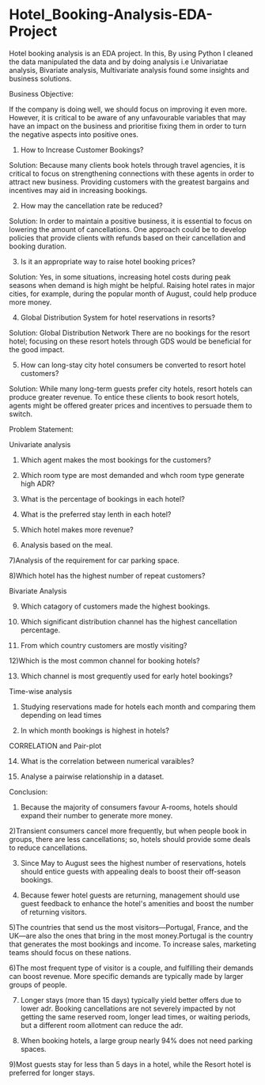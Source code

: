 # Hotel_Booking-Analysis-EDA-Project
Hotel booking analysis is an EDA project. In this, By using Python I cleaned the data manipulated the data and by doing analysis i.e Univariatae analysis, Bivariate analysis, Multivariate analysis found some insights and business solutions.

Business Objective: 

If the company is doing well, we should focus on improving it even more. However, it is critical to be aware of any unfavourable variables that may have an impact on the business and prioritise fixing them in order to turn the negative aspects into positive ones.

1) How to Increase Customer Bookings?
   
Solution:
 Because many clients book hotels through travel agencies, it is critical to focus on strengthening connections with these agents in order to attract new business. Providing customers with the greatest bargains and incentives may aid in increasing bookings.

2) How may the cancellation rate be reduced?
   
Solution: In order to maintain a positive business, it is essential to focus on lowering the amount of cancellations. One approach could be to develop policies that provide clients with refunds based on their cancellation and booking duration.

3) Is it an appropriate way to raise hotel booking prices?
   
Solution: Yes, in some situations, increasing hotel costs during peak seasons when demand is high might be helpful. Raising hotel rates in major cities, for example, during the popular month of August, could help produce more money.

4) Global Distribution System for hotel reservations in resorts?

Solution: Global Distribution Network There are no bookings for the resort hotel; focusing on these resort hotels through GDS would be beneficial for the good impact.

5) How can long-stay city hotel consumers be converted to resort hotel customers?
   
Solution: While many long-term guests prefer city hotels, resort hotels can produce greater revenue. To entice these clients to book resort hotels, agents might be offered greater prices and incentives to persuade them to switch.

Problem Statement:

Univariate analysis

1) Which agent makes the most bookings for the customers?

2) Which room type are most demanded and whch room type generate high ADR?

3) What is the percentage of bookings in each hotel?

4) What is the preferred stay lenth in each hotel?

5) Which hotel makes more revenue?

6) Analysis based on the meal.

 7)Analysis of the requirement for car parking space.

 8)Which hotel has the highest number of repeat customers?

Bivariate Analysis

9) Which catagory of customers made the highest bookings.

10) Which significant distribution channel has the highest cancellation percentage.

11) From which country customers are mostly visiting?

12)Which is the most common channel for booking hotels?

13) Which channel is most grequently used for early hotel bookings?

Time-wise analysis

1) Studying reservations made for hotels each month and comparing them depending on lead times

2) In which month bookings is highest in hotels?

CORRELATION and Pair-plot

14) What is the correlation between numerical varaibles?

15) Analyse a pairwise relationship in a dataset.

Conclusion:
1) Because the majority of consumers favour A-rooms, hotels should expand their number to generate more money.

2)Transient consumers cancel more frequently, but when people book in groups, there are less cancellations; so, hotels should provide some deals to reduce cancellations.

3) Since May to August sees the highest number of reservations, hotels should entice guests with appealing deals to boost their off-season bookings.
   
4) Because fewer hotel guests are returning, management should use guest feedback to enhance the hotel's amenities and boost the number of returning visitors.
   
5)The countries that send us the most visitors—Portugal, France, and the UK—are also the ones that bring in the most money.Portugal is the country that generates the most bookings and income. To increase sales, marketing teams should focus on these nations.

6)The most frequent type of visitor is a couple, and fulfilling their demands can boost revenue. More specific demands are typically made by larger groups of people.

7) Longer stays (more than 15 days) typically yield better offers due to lower adr. Booking cancellations are not severely impacted by not getting the same reserved room, longer lead times, or waiting periods, but a different room allotment can reduce the adr.
   
8) When booking hotels, a large group nearly 94% does not need parking spaces.
    
9)Most guests stay for less than 5 days in a hotel, while the Resort hotel is preferred for longer stays.
